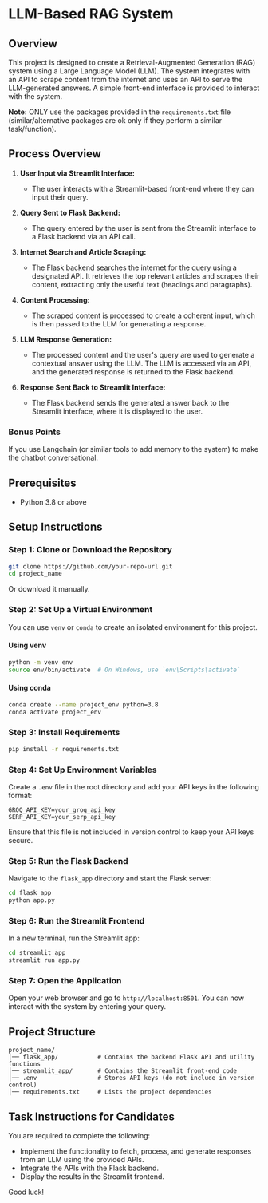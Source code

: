 # LLM-Based RAG System

## Overview
This project is designed to create a Retrieval-Augmented Generation (RAG) system using a Large Language Model (LLM). The system integrates with an API to scrape content from the internet and uses an API to serve the LLM-generated answers. A simple front-end interface is provided to interact with the system.

**Note:** ONLY use the packages provided in the `requirements.txt` file (similar/alternative packages are ok only if they perform a similar task/function).

## Process Overview
1. **User Input via Streamlit Interface:**
   - The user interacts with a Streamlit-based front-end where they can input their query.

2. **Query Sent to Flask Backend:**
   - The query entered by the user is sent from the Streamlit interface to a Flask backend via an API call.

3. **Internet Search and Article Scraping:**
   - The Flask backend searches the internet for the query using a designated API. It retrieves the top relevant articles and scrapes their content, extracting only the useful text (headings and paragraphs).

4. **Content Processing:**
   - The scraped content is processed to create a coherent input, which is then passed to the LLM for generating a response.

5. **LLM Response Generation:**
   - The processed content and the user's query are used to generate a contextual answer using the LLM. The LLM is accessed via an API, and the generated response is returned to the Flask backend.

6. **Response Sent Back to Streamlit Interface:**
   - The Flask backend sends the generated answer back to the Streamlit interface, where it is displayed to the user.

### Bonus Points
If you use Langchain (or similar tools to add memory to the system) to make the chatbot conversational.

## Prerequisites
- Python 3.8 or above

## Setup Instructions
### Step 1: Clone or Download the Repository
```sh
git clone https://github.com/your-repo-url.git
cd project_name
```
Or download it manually.

### Step 2: Set Up a Virtual Environment
You can use `venv` or `conda` to create an isolated environment for this project.

#### Using venv
```sh
python -m venv env
source env/bin/activate  # On Windows, use `env\Scripts\activate`
```
#### Using conda
```sh
conda create --name project_env python=3.8
conda activate project_env
```

### Step 3: Install Requirements
```sh
pip install -r requirements.txt
```

### Step 4: Set Up Environment Variables
Create a `.env` file in the root directory and add your API keys in the following format:
```
GROQ_API_KEY=your_groq_api_key
SERP_API_KEY=your_serp_api_key
```

Ensure that this file is not included in version control to keep your API keys secure.

### Step 5: Run the Flask Backend
Navigate to the `flask_app` directory and start the Flask server:
```sh
cd flask_app
python app.py
```

### Step 6: Run the Streamlit Frontend
In a new terminal, run the Streamlit app:
```sh
cd streamlit_app
streamlit run app.py
```

### Step 7: Open the Application
Open your web browser and go to `http://localhost:8501`. You can now interact with the system by entering your query.

## Project Structure
```
project_name/
│── flask_app/           # Contains the backend Flask API and utility functions
│── streamlit_app/       # Contains the Streamlit front-end code
│── .env                 # Stores API keys (do not include in version control)
│── requirements.txt     # Lists the project dependencies
```

## Task Instructions for Candidates
You are required to complete the following:
- Implement the functionality to fetch, process, and generate responses from an LLM using the provided APIs.
- Integrate the APIs with the Flask backend.
- Display the results in the Streamlit frontend.

Good luck!

